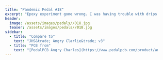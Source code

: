 ```yaml
---
title: "Pandemic Pedal #18"
excerpt: "Epoxy experiment gone wrong. I was having trouble with drips on some of the pedals. The Roboto has divots from using plugs in the holes and others had drips down the sides. My solution, mask off the edge and use it as an epoxy fill. Didn't work out to well. Pedals look rough and sounds great."
header:
  image: /assets/images/pedals//018.jpg
  teaser: /assets/images/pedals//018.jpg
sidebar:
  - title: "Compare to"
    text: "JHS&trade; Angry Clarlie&trade; v3"
  - title: "PCB from"
    text: "[PedalPCB Angry Charles](https://www.pedalpcb.com/product/angrycharles/)"
---
```



